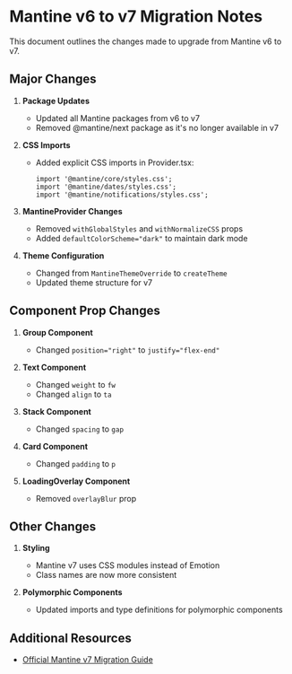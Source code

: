 # Mantine v6 to v7 Migration Notes

This document outlines the changes made to upgrade from Mantine v6 to v7.

## Major Changes

1. **Package Updates**
   - Updated all Mantine packages from v6 to v7
   - Removed @mantine/next package as it's no longer available in v7

2. **CSS Imports**
   - Added explicit CSS imports in Provider.tsx:
     ```tsx
     import '@mantine/core/styles.css';
     import '@mantine/dates/styles.css';
     import '@mantine/notifications/styles.css';
     ```

3. **MantineProvider Changes**
   - Removed `withGlobalStyles` and `withNormalizeCSS` props
   - Added `defaultColorScheme="dark"` to maintain dark mode

4. **Theme Configuration**
   - Changed from `MantineThemeOverride` to `createTheme`
   - Updated theme structure for v7

## Component Prop Changes

1. **Group Component**
   - Changed `position="right"` to `justify="flex-end"`

2. **Text Component**
   - Changed `weight` to `fw`
   - Changed `align` to `ta`

3. **Stack Component**
   - Changed `spacing` to `gap`

4. **Card Component**
   - Changed `padding` to `p`

5. **LoadingOverlay Component**
   - Removed `overlayBlur` prop

## Other Changes

1. **Styling**
   - Mantine v7 uses CSS modules instead of Emotion
   - Class names are now more consistent

2. **Polymorphic Components**
   - Updated imports and type definitions for polymorphic components

## Additional Resources

- [Official Mantine v7 Migration Guide](https://mantine.dev/guides/6x-to-7x/)